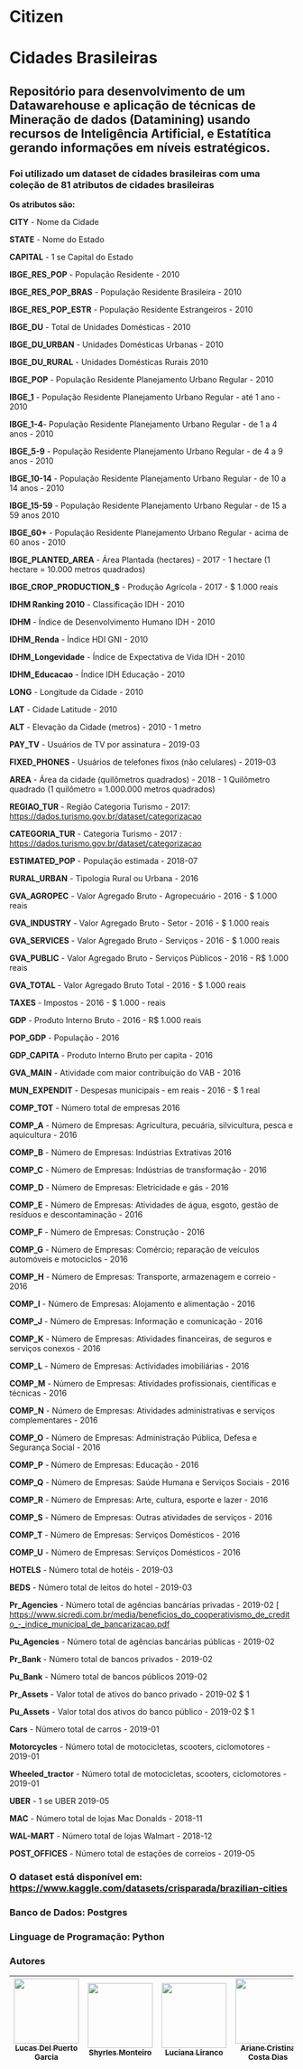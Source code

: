 # Citizen

# Cidades Brasileiras

## Repositório para desenvolvimento de um Datawarehouse e aplicação de técnicas de Mineração de dados (Datamining) usando recursos de Inteligência Artificial, e Estatítica gerando informações em níveis estratégicos.

### Foi utilizado um dataset de cidades brasileiras com uma coleção de 81 atributos de cidades brasileiras

**Os atributos são:**

**CITY** - Nome da Cidade	

**STATE** - Nome do Estado	

**CAPITAL**	- 1 se Capital do Estado

**IBGE_RES_POP** - População Residente - 2010	

**IBGE_RES_POP_BRAS** - População Residente Brasileira - 2010 

**IBGE_RES_POP_ESTR** - População Residente Estrangeiros - 2010	

**IBGE_DU**	- Total de Unidades Domésticas - 2010

**IBGE_DU_URBAN** - Unidades Domésticas Urbanas - 2010 	

**IBGE_DU_RURAL** - Unidades Domésticas Rurais 2010	

**IBGE_POP** - População Residente Planejamento Urbano Regular - 2010 

**IBGE_1** - População Residente Planejamento Urbano Regular - até 1 ano - 2010	

**IBGE_1-4**- População Residente Planejamento Urbano Regular - de 1 a 4 anos - 2010 	

**IBGE_5-9** - População Residente Planejamento Urbano Regular - de 4 a 9 anos - 2010	

**IBGE_10-14** - População Residente Planejamento Urbano Regular - de 10 a 14 anos - 2010 	

**IBGE_15-59** - População Residente Planejamento Urbano Regular - de 15 a 59 anos 2010 	

**IBGE_60+** - População Residente Planejamento Urbano Regular - acima de 60 anos - 2010	

**IBGE_PLANTED_AREA** - Área Plantada (hectares) - 2017 - 1 hectare (1 hectare = 10.000 metros quadrados)

**IBGE_CROP_PRODUCTION_$** - Produção Agrícola - 2017 - $ 1.000 reais	

**IDHM Ranking 2010** - Classificação IDH - 2010	

**IDHM** - Índice de Desenvolvimento Humano IDH - 2010 

**IDHM_Renda** - Índice HDI GNI - 2010	

**IDHM_Longevidade** - Índice de Expectativa de Vida IDH - 2010	

**IDHM_Educacao** - Índice IDH Educação - 2010	

**LONG** - Longitude da Cidade - 2010	

**LAT**	- Cidade Latitude - 2010

**ALT**	- Elevação da Cidade (metros) - 2010 - 1 metro

**PAY_TV** - Usuários de TV por assinatura - 2019-03 	

**FIXED_PHONES** - Usuários de telefones fixos (não celulares) - 2019-03	

**AREA** - Área da cidade (quilômetros quadrados) - 2018 - 1 Quilômetro quadrado (1 quilômetro = 1.000.000 metros quadrados)	

**REGIAO_TUR** - Região Categoria Turismo - 2017: https://dados.turismo.gov.br/dataset/categorizacao	

**CATEGORIA_TUR** - Categoria Turismo - 2017 : https://dados.turismo.gov.br/dataset/categorizacao	

**ESTIMATED_POP** - População estimada - 2018-07 	

**RURAL_URBAN** - Tipologia Rural ou Urbana - 2016	

**GVA_AGROPEC** - Valor Agregado Bruto - Agropecuário - 2016 - $ 1.000 reais

**GVA_INDUSTRY** - Valor Agregado Bruto - Setor  - 2016 - $ 1.000 reais	

**GVA_SERVICES** - Valor Agregado Bruto - Serviços - 2016 - $ 1.000 reais	

**GVA_PUBLIC** - Valor Agregado Bruto - Serviços Públicos - 2016 - R$ 1.000 reais 

**GVA_TOTAL** - Valor Agregado Bruto Total - 2016 - $ 1.000 reais	

**TAXES** - Impostos - 2016 - $ 1.000 - reais 

**GDP** - Produto Interno Bruto - 2016 - R$ 1.000 reais	

**POP_GDP**	- População - 2016 

**GDP_CAPITA** - Produto Interno Bruto per capita - 2016 

**GVA_MAIN** - Atividade com maior contribuição do VAB - 2016	

**MUN_EXPENDIT** - Despesas municipais - em reais - 2016 - $ 1 real	

**COMP_TOT** - Número total de empresas 2016 	

**COMP_A** - Número de Empresas: Agricultura, pecuária, silvicultura, pesca e aquicultura - 2016

**COMP_B** - Número de Empresas: Indústrias Extrativas 2016	

**COMP_C** - Número de Empresas: Indústrias de transformação - 2016	

**COMP_D** - Número de Empresas: Eletricidade e gás - 2016	

**COMP_E** - Número de Empresas: Atividades de água, esgoto, gestão de resíduos e descontaminação - 2016	

**COMP_F** - Número de Empresas: Construção - 2016	

**COMP_G** - Número de Empresas: Comércio; reparação de veículos automóveis e motociclos - 2016	

**COMP_H** - Número de Empresas: Transporte, armazenagem e correio - 2016	

**COMP_I** - Número de Empresas: Alojamento e alimentação - 2016 	

**COMP_J** - Número de Empresas: Informação e comunicação - 2016	

**COMP_K** - Número de Empresas: Atividades financeiras, de seguros e serviços conexos - 2016	

**COMP_L** - Número de Empresas: Actividades imobiliárias - 2016	

**COMP_M** - Número de Empresas: Atividades profissionais, científicas e técnicas - 2016	

**COMP_N** - Número de Empresas: Atividades administrativas e serviços complementares - 2016	

**COMP_O** - Número de Empresas: Administração Pública, Defesa e Segurança Social - 2016	

**COMP_P** - Número de Empresas: Educação - 2016	

**COMP_Q** - Número de Empresas: Saúde Humana e Serviços Sociais - 2016	

**COMP_R** - Número de Empresas: Arte, cultura, esporte e lazer - 2016	

**COMP_S** - Número de Empresas: Outras atividades de serviços - 2016	

**COMP_T** - Número de Empresas: Serviços Domésticos - 2016

**COMP_U** - Número de Empresas: Serviços Domésticos - 2016

**HOTELS** - Número total de hotéis - 2019-03	

**BEDS** - Número total de leitos do hotel - 2019-03	

**Pr_Agencies** - Número total de agências bancárias privadas - 2019-02 [ https://www.sicredi.com.br/media/beneficios_do_cooperativismo_de_credito_-_indice_municipal_de_bancarizacao.pdf

**Pu_Agencies**	- Número total de agências bancárias públicas - 2019-02  

**Pr_Bank**	- Número total de bancos privados - 2019-02

**Pu_Bank**	- Número total de bancos públicos 2019-02

**Pr_Assets** -	Valor total de ativos do banco privado - 2019-02 $ 1 

**Pu_Assets** -	Valor total dos ativos do banco público - 2019-02 $ 1

**Cars** - Número total de carros - 2019-01	

**Motorcycles** - Número total de motocicletas, scooters, ciclomotores - 2019-01	

**Wheeled_tractor** - Número total de motocicletas, scooters, ciclomotores - 2019-01

**UBER** - 1 se UBER 2019-05	

**MAC**	- Número total de lojas Mac Donalds - 2018-11

**WAL-MART** - Número total de lojas Walmart - 2018-12 

**POST_OFFICES** - Número total de estações de correios - 2019-05 	

### O dataset está disponível em: https://www.kaggle.com/datasets/crisparada/brazilian-cities

### Banco de Dados: Postgres
### Linguage de Programação: Python


### Autores

| [<img src="https://avatars.githubusercontent.com/u/49599535?v=4" width=115><br><sub>Lucas Del Puerto Garcia</sub>](https://github.com/DellGarcia) |  [<img src="https://avatars.githubusercontent.com/u/4665684?v=4" width=115><br><sub>Shyrles Monteiro</sub>](https://github.com/Shyrles) |  [<img src="https://avatars.githubusercontent.com/u/91036903?v=4" width=115><br><sub>Luciana Liranco</sub>](https://github.com/LuhLirancos) | [<img src="https://avatars.githubusercontent.com/u/91470759?v=4" width=115><br><sub>Ariane Cristina Costa Dias</sub>](https://github.com/arianeccdias) | [<img src="https://avatars.githubusercontent.com/u/90868639?v=4" width=115><br><sub>Francisco Pereira dos Santos</sub>](https://github.com/fpereirasantos) | [<img src="https://avatars.githubusercontent.com/u/35076536?v=4" width=115><br><sub>Marina Gama Cubas da Silva</sub>](https://github.com/marinagamacubas) |
| :---: | :---: | :---: | :---: | :---: | :---: |









